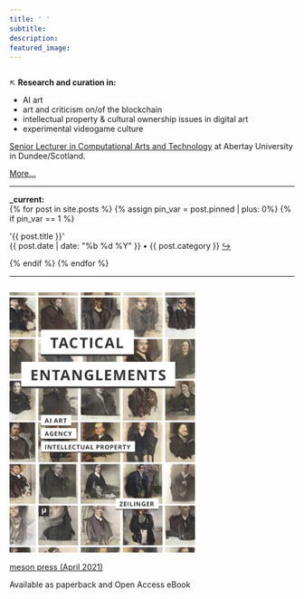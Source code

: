 ```yaml
---
title: ' '
subtitle:
description:
featured_image:
---
```


<!-- not used -->

<html>
<head>
<style>
img {
  width: 65%;
}
</style>
</head>
<body>

<div class="row">

 <div class="column">
 <p> &#8598; <b>Research and curation in:</b> <br>
  <ul>
      <li>AI art</li>
      <li>art and criticism on/of the blockchain</li>
      <li>intellectual property & cultural ownership issues in digital art</li>
      <li>experimental videogame culture</li>
    </ul>
  </p>
<p> <a href="https://rke.abertay.ac.uk/en/persons/martin-zeilinger"> Senior Lecturer in Computational Arts and Technology</a> at Abertay University in Dundee/Scotland.</p>
<p> <a href="/about">More...</a></p>
<hr>
<p> <b>_current:</b><br>
  {% for post in site.posts %}
      {% assign pin_var = post.pinned | plus: 0%}
      {% if pin_var == 1 %}
          <p> '{{ post.title }}'<br> {{ post.date | date: "%b %d %Y" }} • {{ post.category }} <a href="{{ post.url }}">&#8618;</a></p>
      {% endif %}
  {% endfor %}
  <hr>

</p>
</div>
<div class="column">
<p>
<img src="/images/content/tactical-entanglements-cover.jpg" alt="book cover">
</p>
<p> <a href="/blog/tactical-entanglements"> meson press (April 2021)</a> </p>
<p> Available as paperback and Open Access eBook </p>
</div>

</div>

</body>
</html>

